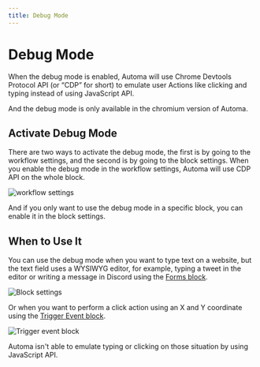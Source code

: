 ```yaml
---
title: Debug Mode
---
```


# Debug Mode

When the debug mode is enabled, Automa will use Chrome Devtools Protocol API (or “CDP” for short) to emulate user Actions like clicking and typing instead of using JavaScript API.

And the debug mode is only available in the chromium version of Automa.

## Activate Debug Mode

There are two ways to activate the debug mode, the first is by going to the workflow settings, and the second is by going to the block settings. When you enable the debug mode in the workflow settings, Automa will use CDP API on the whole block.

![workflow settings](https://s3.ap-southeast-1.amazonaws.com/automa-pub/i/2024/12/02/16oapo-0c.png)

And if you only want to use the debug mode in a specific block, you can enable it in the block settings.

## When to Use It

You can use the debug mode when you want to type text on a website, but the text field uses a WYSIWYG editor, for example, typing a tweet in the editor or writing a message in Discord using the [Forms block](../blocks/forms.md).

![Block settings](https://s3.ap-southeast-1.amazonaws.com/automa-pub/i/2024/12/02/16oapn-0l.png)

Or when you want to perform a click action using an X and Y coordinate using the [Trigger Event block](../blocks/trigger-event.md).

![Trigger event block](https://s3.ap-southeast-1.amazonaws.com/automa-pub/i/2024/12/02/16oapo-9u.png)

Automa isn't able to emulate typing or clicking on those situation by using JavaScript API.
